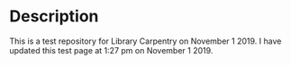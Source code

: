 # Description
This is a test repository for Library Carpentry on November 1 2019.
I have updated this test page at 1:27 pm on November 1 2019. 

